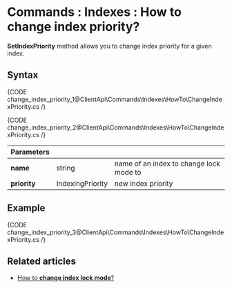 # Commands : Indexes : How to change index priority?

**SetIndexPriority** method allows you to change index priority for a given index.

## Syntax

{CODE change_index_priority_1@ClientApi\Commands\Indexes\HowTo\ChangeIndexPriority.cs /}

{CODE change_index_priority_2@ClientApi\Commands\Indexes\HowTo\ChangeIndexPriority.cs /}

| Parameters | | |
| ------------- | ------------- | ----- |
| **name** | string | name of an index to change lock mode to |
| **priority** | IndexingPriority | new index priority |

## Example

{CODE change_index_priority_3@ClientApi\Commands\Indexes\HowTo\ChangeIndexPriority.cs /}

## Related articles

- [How to **change index lock mode**?](../../../../client-api/commands/indexes/how-to/change-index-lock-mode)  